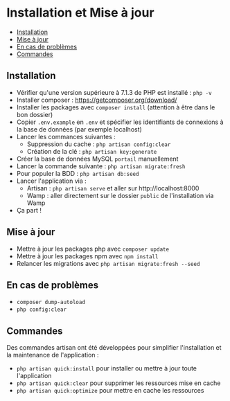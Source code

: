 # Installation et Mise à jour

- [Installation](#installation)
- [Mise à jour](#mise-à-jour)
- [En cas de problèmes](#en-cas-de-problèmes)
- [Commandes](#commandes)

## Installation

- Vérifier qu'une version supérieure à 7.1.3 de PHP est installé : `php -v`
- Installer composer : https://getcomposer.org/download/
- Installer les packages avec `composer install` (attention à être dans le bon dossier)
- Copier `.env.example` en `.env` et spécifier les identifiants de connexions à la base de données (par exemple localhost)
- Lancer les commances suivantes :
    + Suppression du cache : `php artisan config:clear`
    + Création de la clé : `php artisan key:generate`
- Créer la base de données MySQL `portail` manuellement
- Lancer la commande suivante : `php artisan migrate:fresh`
- Pour populer la BDD : `php artisan db:seed`
- Lancer l'application via :
    + Artisan : `php artisan serve` et aller sur http://localhost:8000
    + Wamp : aller directement sur le dossier `public` de l'installation via Wamp
- Ça part !


## Mise à jour

- Mettre à jour les packages php avec `composer update`
- Mettre à jour les packages npm avec `npm install`
- Relancer les migrations avec `php artisan migrate:fresh --seed`


## En cas de problèmes

- `composer dump-autoload`
- `php config:clear`


## Commandes

Des commandes artisan ont été développées pour simplifier l'installation et la maintenance de l'application :
- `php artisan quick:install` pour installer ou mettre à jour toute l'application
- `php artisan quick:clear` pour supprimer les ressources mise en cache
- `php artisan quick:optimize` pour mettre en cache les ressources
